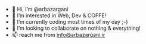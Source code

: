 - 👋 Hi, I’m @arbazargani
- 👀 I’m interested in Web, Dev & COFFE!
- 🌱 I’m currently coding most times of my day ;-}
- 💞️ I’m looking to collaborate on nothing & everything!
- 📫 reach me from info@arbazargani.ir

<!---
arbazargani/arbazargani is a ✨ special ✨ repository because its `README.md` (this file) appears on your GitHub profile.
You can click the Preview link to take a look at your changes.
--->

